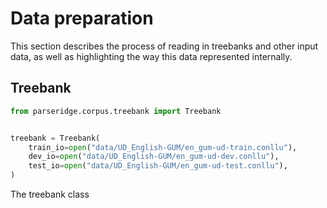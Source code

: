 # Data preparation

This section describes the process of reading in treebanks and other input data, 
as well as highlighting the way this data represented internally.

## Treebank

```python
from parseridge.corpus.treebank import Treebank


treebank = Treebank(
    train_io=open("data/UD_English-GUM/en_gum-ud-train.conllu"),
    dev_io=open("data/UD_English-GUM/en_gum-ud-dev.conllu"),
    test_io=open("data/UD_English-GUM/en_gum-ud-test.conllu"),
)
```

The treebank class